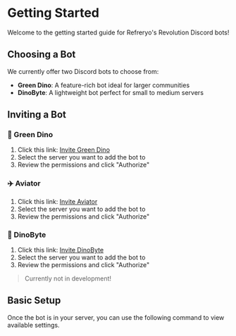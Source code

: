 # Getting Started

Welcome to the getting started guide for Refreryo's Revolution Discord bots!

## Choosing a Bot

We currently offer two Discord bots to choose from:

- **Green Dino**: A feature-rich bot ideal for larger communities
- **DinoByte**: A lightweight bot perfect for small to medium servers

## Inviting a Bot

### 🦖 Green Dino

1. Click this link: [Invite Green Dino](https://discord.com/oauth2/authorize?client_id=1346868529151873128)
2. Select the server you want to add the bot to
3. Review the permissions and click "Authorize"

### ✈️ Aviator

1. Click this link: [Invite Aviator](https://discord.com/oauth2/authorize?client_id=1364918211283390604)
2. Select the server you want to add the bot to
3. Review the permissions and click "Authorize"

### 🦕 DinoByte

1. Click this link: [Invite DinoByte](https://discord.com/oauth2/authorize?client_id=1358469975274295666)
2. Select the server you want to add the bot to
3. Review the permissions and click "Authorize"

> Currently not in development!

## Basic Setup

Once the bot is in your server, you can use the following command to view available settings.